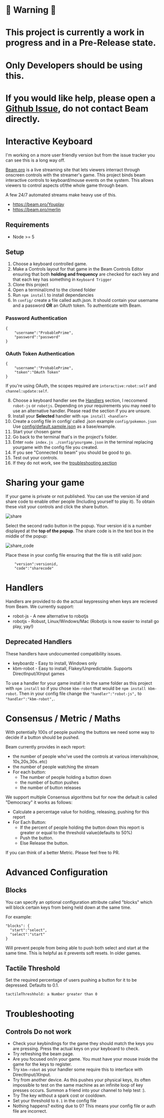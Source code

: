 
# :rotating_light: Warning :rotating_light:
# This project is currently a work in progress and in a **Pre-Release** state. 

# Only **Developers** should be using this.

# If you would like help, please open a [Github Issue](https://github.com/ProbablePrime/interactive-keyboard/issues), do not contact Beam directly.

# Interactive Keyboard

I'm working on a more user friendly version but from the issue tracker you can see this is a long way off. 

[Beam.pro](https://beam.pro) is a live streaming site that lets viewers interract through onscreen controls with the streamer's game. This project binds beam interactive controls to keyboard/mouse events on the system. This allows viewers to control aspects of/the whole game through beam. 

A few 24/7 automated streams make heavy use of this.
* https://beam.pro/Youplay 
* https://beam.pro/merlin

## Requirements
* Node >= 5

## Setup
1. Choose a keyboard controlled game.
2. Make a Controls layout for that game in the Beam Controls Editor ensuring that both **holding and frequency** are checked for each key and that each key has something in `Keyboard Trigger`
3. Clone this project
5. Open a terminal/cmd to the cloned folder
6. Run `npm install` to install dependancies
7. In `config/` create a file called auth.json. It should contain your username and a password **OR** an OAuth token. To authenticate with Beam.

### Password Authentication
```
{
    "username":"ProbablePrime",
    "password":"password"
}
```
### OAuth Token Authentication
```
{
    "username":"ProbablePrime",
    "token":"OAuth Token"
}
```

If you're using OAuth, the scopes required are `interactive:robot:self` and `channel:update:self`.

8. Choose a keyboard handler see the [Handlers](README.md#handlers) section, I reccomend `robot-js` or `robotjs`. Depending on your requirements you may need to use an alternative handler. Please read the section if you are unsure.
9. Install your **Selected** handler with `npm install <handler>`
10. Create a config file in config/ called <YOUR GAME>.json example `config/pokemon.json` Use [config/default.sample.json](config/default.sample.json) as a base/example. 
11. Start your chosen game
12. Go back to the terminal that's in the project's folder.
12. Enter `node index.js ./config/yourgame.json` in the terminal replacing yourgame with the config file you created.
13. If you see "Connected to beam" you should be good to go.
14. Test out your controls.
15. If they do not work, see the [troubleshooting section ](README.md#troubleshooting)

# Sharing your game

If your game is private or not published. You can use the version id and share code to enable other people (Including yourself to play it). To obtain these visit your controls and click the share button.

![share](https://raw.githubusercontent.com/ProbablePrime/beam-keyboard/master/img/share.png)

Select the second radio button in the popup. Your version id is a number displayed at the **top of the popup**. The share code is in the text box in the middle of the popup:

![share_code](https://raw.githubusercontent.com/ProbablePrime/beam-keyboard/master/img/share_code.png)

Place these in your config file ensuring that the file is still valid json:
```
    "version":versionid,
    "code":"sharecode"
```

# Handlers

Handlers are provided to do the actual keypressing when keys are recieved from Beam. We currently support:

* robot-js - A new alternative to robotjs
* robotjs - Robust, Linux/Windows/Mac (Robotjs is now easier to install go play, yay!)

## Deprecated Handlers
These handlers have undocumented compatibility issues.
* keyboardz - Easy to install, Windows only
* kbm-robot - Easy to install, Flakey/Unpredictable. Supports DirectInput/XInput games


To use a handler for your game install it in the same folder as this project with `npm install` so if you chose `kbm-robot` that would be `npm install kbm-robot`. Then in your config file change the `"handler":"robot-js",` to `"handler":"kbm-robot",`.

# Consensus / Metric / Maths
With potentially 100s of people pushing the buttons we need some way to decide if a button should be pushed.

Beam currently provides in each report:
* the number of people who've used the controls at various intervals(now, 10s,20s,30s..etc)
* the number of people watching the stream
* For each button:
   * The number of people holding a button down
   * the number of button pushes
   * the number of button releases

We support multiple Consensus algorithms but for now the default is called "Democracy" it works as follows:

* Calculate a percentage value for holding, releasing, pushing for this report
* For Each Button:
    * If the percent of people holding the button down this report is greater or equal to the threshold value(defaults to 50%)
    * Push the button.
    * Else Release the button.

If you can think of a better Metric. Please feel free to PR.

# Advanced Configuration

## Blocks
You can specify an optional configuration attribute called "blocks" which will block certain keys from being held down at the same time.

For example:
```
"blocks": {
  "start":"select",
  "select":"start"
}
```
Will prevent people from being able to push both select and start at the same time. This is helpful as it prevents soft resets.
In older games.

## Tactile Threshold
Set the required percentage of users pushing a button for it to be depressed. Defaults to 0.1.
```
tactileThreshhold: a Number greater than 0
```

# Troubleshooting

## Controls Do not work
* Check your keybindings for the game they should match the keys you are pressing. Press the actual keys on your keyboard to check.
* Try refreshing the beam page.
* Are you focused on/in your game. You must have your mouse inside the game for the keys to register.
* Try `kbm-robot` as your handler some require this to interface with DirectInput/XInput.
* Try from another device. As this pushes your physical keys, its often impossible to test on the same machine as an infinite loop of key presses occurs. Summon a friend into your channel to help test :).
* Try The key without a spark cost or cooldown.
* Set your threshold to `0.1` in the config file
* Nothing happens? exiting due to 0? This means your config file or auth file are incorrect.
